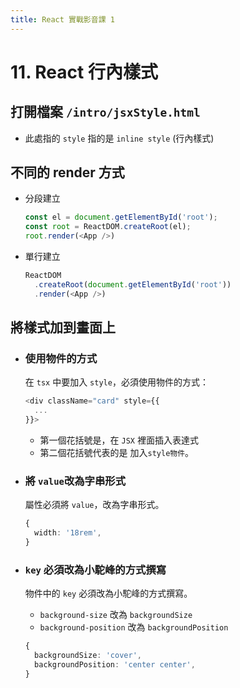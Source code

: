 ```yaml
---
title: React 實戰影音課 1
---
```


# 11. React 行內樣式
## 打開檔案 `/intro/jsxStyle.html`
  - 此處指的 `style` 指的是 `inline style` (行內樣式)

## 不同的 render 方式
  - 分段建立
    ```ts
    const el = document.getElementById('root');
    const root = ReactDOM.createRoot(el);
    root.render(<App />)
    ```
  
  - 單行建立
    ```ts
    ReactDOM
      .createRoot(document.getElementById('root'))
      .render(<App />)
    ```

## 將樣式加到畫面上
  - ### 使用物件的方式
    在 `tsx` 中要加入 `style`，必須使用物件的方式：
    ```ts
    <div className="card" style={{
      ...
    }}>
    ```
    - 第一個花括號是，在 `JSX` 裡面插入表達式
    - 第二個花括號代表的是 加入`style物件`。
  
  - ### 將 `value`改為字串形式
    屬性必須將 `value`，改為字串形式。
    ```ts
    {
      width: '18rem',
    }
    ```
  
  - ### `key` 必須改為小駝峰的方式撰寫
    物件中的 `key` 必須改為小駝峰的方式撰寫。
    - `background-size` 改為 `backgroundSize`
    - `background-position` 改為 `backgroundPosition`
    ```ts
    {
      backgroundSize: 'cover',
      backgroundPosition: 'center center',
    }
    ```
